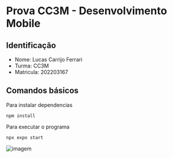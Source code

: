 # Prova CC3M - Desenvolvimento Mobile

## Identificação

- Nome: Lucas Carrijo Ferrari
- Turma: CC3M
- Matricula: 202203167

## Comandos básicos

Para instalar dependencias

```
npm install
```

Para executar o programa

```
npx expo start
```

![imagem](https://i.imgur.com/y58DdJF.png)
